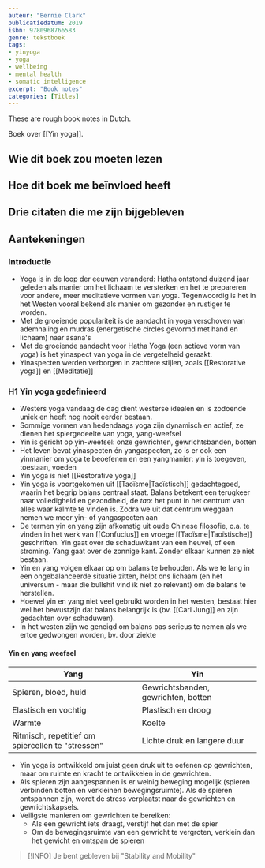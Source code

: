 ```yaml
---
auteur: "Bernie Clark"
publicatiedatum: 2019
isbn: 9780968766583
genre: tekstboek
tags: 
- yinyoga
- yoga
- wellbeing
- mental health
- somatic intelligence
excerpt: "Book notes"
categories: [Titles]
---
```

These are rough book notes in Dutch.


Boek over [[Yin yoga]].




## Wie dit boek zou moeten lezen


## Hoe dit boek me beïnvloed heeft


## Drie citaten die me zijn bijgebleven


## Aantekeningen

### Introductie
- Yoga is in de loop der eeuwen veranderd: Hatha ontstond duizend jaar geleden als manier om het lichaam te versterken en het te prepareren voor andere, meer meditatieve vormen van yoga. Tegenwoordig is het in het Westen vooral bekend als manier om gezonder en rustiger te worden. 
- Met de groeiende populariteit is de aandacht in yoga verschoven van ademhaling en mudras (energetische circles gevormd met hand en lichaam) naar asana's 
- Met de groeiende aandacht voor Hatha Yoga (een actieve vorm van yoga) is het yinaspect van yoga in de vergetelheid geraakt. 
- Yinaspecten werden verborgen in zachtere stijlen, zoals [[Restorative yoga]] en [[Meditatie]]

### H1 Yin yoga gedefinieerd
- Westers yoga vandaag de dag dient westerse idealen en is zodoende uniek en heeft nog nooit eerder bestaan.
- Sommige vormen van hedendaags yoga zijn dynamisch en actief, ze dienen het spiergedeelte van yoga, yang-weefsel
- Yin is gericht op yin-weefsel: onze gewrichten, gewrichtsbanden, botten
- Het leven bevat yinaspecten én yangaspecten, zo is er ook een yinmanier om yoga te beoefenen en een yangmanier: yin is toegeven, toestaan, voeden
- Yin yoga is niet [[Restorative yoga]]
- Yin yoga is voortgekomen uit [[Taoïsme|Taoïstisch]] gedachtegoed, waarin het begrip balans centraal staat. Balans betekent een terugkeer naar volledigheid en gezondheid, de *tao*: het punt in het centrum van alles waar kalmte te vinden is. Zodra we uit dat centrum weggaan nemen we meer yin- of yangaspecten aan
- De termen yin en yang zijn afkomstig uit oude Chinese filosofie, o.a. te vinden in het werk van [[Confucius]] en vroege [[Taoïsme|Taoïstische]] geschriften. Yin gaat over de schaduwkant van een heuvel, of een stroming. Yang gaat over de zonnige kant. Zonder elkaar kunnen ze niet bestaan.
- Yin en yang volgen elkaar op om balans te behouden. Als we te lang in een ongebalanceerde situatie zitten, helpt ons lichaam (en het universum - maar die bullshit vind ik niet zo relevant) om de balans te herstellen.
- Hoewel yin en yang niet veel gebruikt worden in het westen, bestaat hier wel het bewustzijn dat balans belangrijk is (bv. [[Carl Jung]] en zijn gedachten over schaduwen). 
- In het westen zijn we geneigd om balans pas serieus te nemen als we ertoe gedwongen worden, bv. door ziekte

#### Yin en yang weefsel
| Yang | Yin |
| - | - |
| Spieren, bloed, huid | Gewrichtsbanden, gewrichten, botten |
| Elastisch en vochtig | Plastisch en droog |
| Warmte | Koelte |
| Ritmisch, repetitief om spiercellen te "stressen" | Lichte druk en langere duur |

- Yin yoga is ontwikkeld om juist geen druk uit te oefenen op gewrichten, maar om ruimte en kracht te ontwikkelen in de gewrichten.
- Als spieren zijn aangespannen is er weinig beweging mogelijk (spieren verbinden botten en verkleinen bewegingsruimte). Als de spieren ontspannen zijn, wordt de stress verplaatst naar de gewrichten en gewrichtskapsels.
- Veiligste manieren om gewrichten te bereiken:
	- Als een gewricht iets draagt, verstijf het dan met de spier
	- Om de bewegingsruimte van een gewricht te vergroten, verklein dan het gewicht en ontspan de spieren


> [!INFO]
> Je bent gebleven bij "Stability and Mobility"